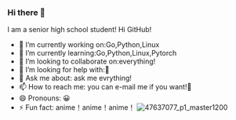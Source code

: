 ### Hi there 👋
I am a senior high school student! Hi GitHub!
- 🔭 I’m currently working on:Go,Python,Linux
- 🌱 I’m currently learning:Go,Python,Linux,Pytorch
- 👯 I’m looking to collaborate on:everything!
- 🤔 I’m looking for help with:🤦‍
- 💬 Ask me about: ask me evrything!
- 📫 How to reach me: you can e-mail me if you want!🤔
- 😄 Pronouns: 😀
- ⚡ Fun fact: anime！anime！anime！
![47637077_p1_master1200](https://user-images.githubusercontent.com/69574926/114257599-9de40080-99f3-11eb-8c46-1c5f6046a02c.jpg)
